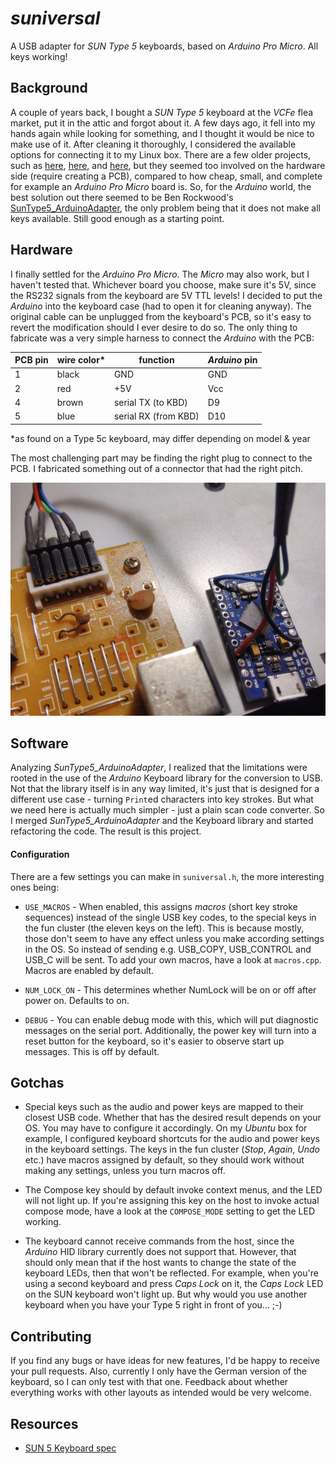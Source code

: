 
# *suniversal*

A USB adapter for *SUN Type 5* keyboards, based on *Arduino Pro Micro*. All keys working!


## Background
A couple of years back, I bought a *SUN Type 5* keyboard at the *VCFe* flea market, put it in the attic and forgot about it. A few days ago, it fell into my hands again while looking for something, and I thought it would be nice to make use of it. After cleaning it thoroughly, I considered the available options for connecting it to my Linux box. There are a few older projects, such as [here](http://ezhid.sourceforge.net/sunkbd.html), [here](http://snafu.priv.at/mystuff/sunkbd.html), and [here](http://kentie.net/article/sunkbd/), but they seemed too involved on the hardware side (require creating a PCB), compared to how cheap, small, and complete for example an *Arduino Pro Micro* board is. So, for the *Arduino* world, the best solution out there seemed to be Ben Rockwood's [SunType5_ArduinoAdapter](https://github.com/benr/SunType5_ArduinoAdapter), the only problem being that it does not make all keys available. Still good enough as a starting point.


## Hardware
I finally settled for the *Arduino Pro Micro*. The *Micro* may also work, but I haven't tested that. Whichever board you choose, make sure it's 5V, since the RS232 signals from the keyboard are 5V TTL levels! I decided to put the *Arduino* into the keyboard case (had to open it for cleaning anyway). The original cable can be unplugged from the keyboard's PCB, so it's easy to revert the modification should I ever desire to do so. The only thing to fabricate was a very simple harness to connect the *Arduino* with the PCB:

| PCB pin | wire color* | function   | *Arduino* pin  |
|---------|-------------|------------|----------------|
|     1   |    black    |   GND      |      GND       |
|     2   |    red      |   +5V      |      Vcc       |
|     4   |    brown    |  serial TX (to KBD)   | D9  |
|     5   |    blue     |  serial RX (from KBD) | D10 |

*as found on a Type 5c keyboard, may differ depending on model & year

The most challenging part may be finding the right plug to connect to the PCB. I fabricated something out of a connector that had the right pitch.

![connector](connector.jpg)


## Software

Analyzing *SunType5_ArduinoAdapter*, I realized that the limitations were rooted in the use of the *Arduino* Keyboard library for the conversion to USB. Not that the library itself is in any way limited, it's just that is designed for a different use case - turning `Print`ed characters into key strokes. But what we need here is actually much simpler - just a plain scan code converter. So I merged *SunType5_ArduinoAdapter* and the Keyboard library and started refactoring the code. The result is this project.

#### Configuration
There are a few settings you can make in `suniversal.h`, the more interesting ones being:

- `USE_MACROS` - When enabled, this assigns *macros* (short key stroke sequences) instead of the single USB key codes, to the special keys in the fun cluster (the eleven keys on the left). This is because mostly, those don't seem to have any effect unless you make according settings in the OS. So instead of sending e.g. USB_COPY, USB_CONTROL and USB_C will be sent. To add your own macros, have a look at `macros.cpp`. Macros are enabled by default.

- `NUM_LOCK_ON` - This determines whether NumLock will be on or off after power on. Defaults to on.

- `DEBUG` - You can enable debug mode with this, which will put diagnostic messages on the serial port. Additionally, the power key will turn into a reset button for the keyboard, so it's easier to observe start up messages. This is off by default.


## Gotchas

- Special keys such as the audio and power keys are mapped to their closest USB code. Whether that has the desired result depends on your OS. You may have to configure it accordingly. On my *Ubuntu* box for example, I configured keyboard shortcuts for the audio and power keys in the keyboard settings. The keys in the fun cluster (*Stop*, *Again*, *Undo* etc.) have macros assigned by default, so they should work without making any settings, unless you turn macros off.

- The Compose key should by default invoke context menus, and the LED will not light up. If you're assigning this key on the host to invoke actual compose mode, have a look at the `COMPOSE_MODE` setting to get the LED working.

- The keyboard cannot receive commands from the host, since the *Arduino* HID library currently does not support that. However, that should only mean that if the host wants to change the state of the keyboard LEDs, then that won't be reflected. For example, when you're using a second keyboard and press *Caps Lock* on it, the *Caps Lock* LED on the SUN keyboard won't light up. But why would you use another keyboard when you have your Type 5 right in front of you... ;-)


## Contributing

If you find any bugs or have ideas for new features, I'd be happy to receive your pull requests. Also, currently I only have the German version of the keyboard, so I can only test with that one. Feedback about whether everything works with other layouts as intended would be very welcome.


## Resources

- [SUN 5 Keyboard spec](http://sparc.org/wp-content/uploads/2014/01/KBD.pdf.gz)
